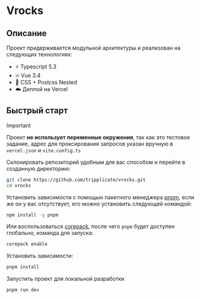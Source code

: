 # Vrocks

## Описание

Проект придерживается модульной архитектуры и реализован на следующих технологиях:

- ⚡️ Typescript 5.3
- 🔥 Vue 3.4
- 🎨 CSS + Postcss Nested
- ☁️ Деплой на Vercel

## Быстрый старт

> [!IMPORTANT]
> Проект **не использует переменные окружения**, так как это тестовое задание, адрес для проксирования запросов указан вручную в `vercel.json` и `vite.config.ts`

Склонировать репозиторий удобным для вас способом и перейти в созданную директорию:

```sh
git clone https://github.com/tripplicate/vrocks.git
cd vrocks
```

Установить зависимости с помощью пакетного менеджера [pnpm](https://pnpm.io/), если же он у вас отсутствует, его можно установить следующей командой:

```bash
npm install -g pnpm
```

Или воспользоваться [corepack](https://github.com/nodejs/corepack), после чего `pnpm` будет доступен глобально, команда для запуска:

```bash
corepack enable
```

Установить зависимости:

```bash
pnpm install
```

Запустить проект для локальной разработки

```bash
pnpm run dev
```

